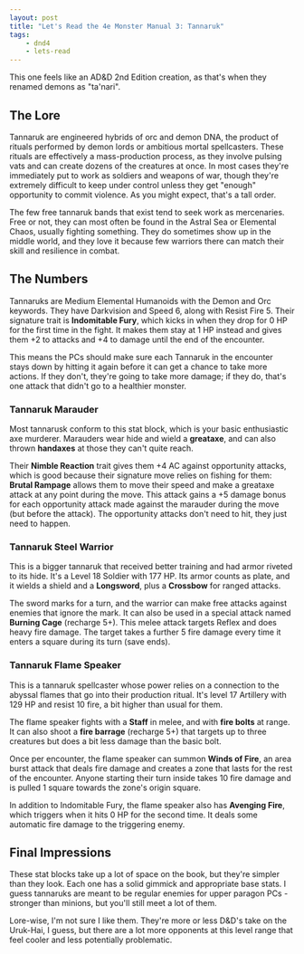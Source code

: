 ```yaml
---
layout: post
title: "Let's Read the 4e Monster Manual 3: Tannaruk"
tags:
    - dnd4
    - lets-read
---
```


This one feels like an AD&D 2nd Edition creation, as that's when they renamed
demons as "ta'nari".

## The Lore

Tannaruk are engineered hybrids of orc and demon DNA, the product of rituals
performed by demon lords or ambitious mortal spellcasters. These rituals are
effectively a mass-production process, as they involve pulsing vats and can
create dozens of the creatures at once. In most cases they're immediately put to
work as soldiers and weapons of war, though they're extremely difficult to keep
under control unless they get "enough" opportunity to commit violence. As you
might expect, that's a tall order.

The few free tannaruk bands that exist tend to seek work as mercenaries. Free or
not, they can most often be found in the Astral Sea or Elemental Chaos, usually
fighting something. They do sometimes show up in the middle world, and they love
it because few warriors there can match their skill and resilience in combat.

## The Numbers

Tannaruks are Medium Elemental Humanoids with the Demon and Orc keywords. They
have Darkvision and Speed 6, along with Resist Fire 5. Their signature trait is
**Indomitable Fury**, which kicks in when they drop for 0 HP for the first time
in the fight. It makes them stay at 1 HP instead and gives them +2 to attacks
and +4 to damage until the end of the encounter.

This means the PCs should make sure each Tannaruk in the encounter stays down by
hitting it again before it can get a chance to take more actions. If they don't,
they're going to take more damage; if they do, that's one attack that didn't go
to a healthier monster.

### Tannaruk Marauder

Most tannarusk conform to this stat block, which is your basic enthusiastic axe
murderer. Marauders wear hide and wield a **greataxe**, and can also thrown
**handaxes** at those they can't quite reach.

Their **Nimble Reaction** trait gives them +4 AC against opportunity attacks,
which is good because their signature move relies on fishing for them: **Brutal
Rampage** allows them to move their speed and make a greataxe attack at any
point during the move. This attack gains a +5 damage bonus for each opportunity
attack made against the marauder during the move (but before the attack). The
opportunity attacks don't need to hit, they just need to happen.

### Tannaruk Steel Warrior

This is a bigger tannaruk that received better training and had armor riveted to
its hide. It's a Level 18 Soldier with 177 HP. Its armor counts as plate, and it
wields a shield and a **Longsword**, plus a **Crossbow** for ranged attacks.

The sword marks for a turn, and the warrior can make free attacks against
enemies that ignore the mark. It can also be used in a special attack named
**Burning Cage** (recharge 5+). This melee attack targets Reflex and does heavy
fire damage. The target takes a further 5 fire damage every time it enters a
square during its turn (save ends).

### Tannaruk Flame Speaker

This is a tannaruk spellcaster whose power relies on a connection to the abyssal
flames that go into their production ritual. It's level 17 Artillery with 129
HP and resist 10 fire, a bit higher than usual for them.

The flame speaker fights with a **Staff** in melee, and with **fire bolts** at
range. It can also shoot a **fire barrage** (recharge 5+) that targets up to
three creatures but does a bit less damage than the basic bolt.

Once per encounter, the flame speaker can summon **Winds of Fire**, an area
burst attack that deals fire damage and creates a zone that lasts for the rest
of the encounter. Anyone starting their turn inside takes 10 fire damage and is
pulled 1 square towards the zone's origin square.

In addition to Indomitable Fury, the flame speaker also has **Avenging Fire**,
which triggers when it hits 0 HP for the second time. It deals some automatic
fire damage to the triggering enemy.

## Final Impressions

These stat blocks take up a lot of space on the book, but they're simpler than
they look. Each one has a solid gimmick and appropriate base stats. I guess
tannaruks are meant to be regular enemies for upper paragon PCs - stronger than
minions, but you'll still meet a lot of them.

Lore-wise, I'm not sure I like them. They're more or less D&D's take on the
Uruk-Hai, I guess, but there are a lot more opponents at this level range that
feel cooler and less potentially problematic.
